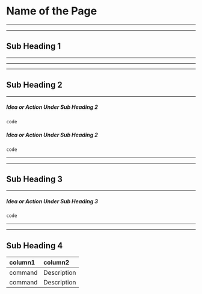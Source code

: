 # Name of the Page
---
---

## Sub Heading 1
---


___
---


## Sub Heading 2
---

#####  Idea or Action Under Sub Heading 2
```
code
```

#####  Idea or Action Under Sub Heading 2
```
code
```


___
---


## Sub Heading 3
---

#####  Idea or Action Under Sub Heading 3
```
code
```


---
---


## Sub Heading 4
| column1| column2|
|:---|:---|
|command| Description|
|command| Description|